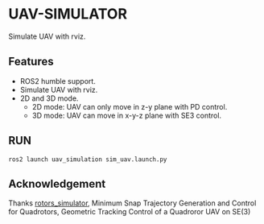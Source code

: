 # UAV-SIMULATOR
Simulate UAV with rviz.

## Features
- ROS2 humble support.
- Simulate UAV with rviz.
- 2D and 3D mode.
    - 2D mode: UAV can only move in z-y plane with PD control.
    - 3D mode: UAV can move in x-y-z plane with SE3 control.

## RUN
`ros2 launch uav_simulation sim_uav.launch.py`


## Acknowledgement
Thanks [rotors_simulator](https://github.com/ethz-asl/rotors_simulator), 
Minimum Snap Trajectory Generation and Control for Quadrotors,
Geometric Tracking Control of a Quadroror UAV on SE(3)
